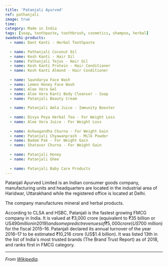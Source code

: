 ```yaml
---
title: 'Patanjali Ayurved'
ref: pathanjali
image: true
time: 
category: Made in India
tags: [soap, toothpaste, toothbrush, cosmetics, shampoo, herbal]
swadeshi-products:
  - name: Dant Kanti - Herbal Toothpaste
  
  - name: Pathanjali Coconut Oil
  - name: Kesh Kanti - Hair Oil
  - name: Pathanjali Tejus - Hair Oil
  - name: Kesh Kanti Protein - Hair Conditioner
  - name: Kesh Kanti Almond - Hair Conditioner
  
  - name: Saundarya Face Wash
  - name: Lemon Honey Face Wash
  - name: Aloe Vera Gel
  - name: Aloe Vera Kanti Body Cleanser - Soap
  - name: Patanjali Beauty Cream
  
  - name: Patanjali Amla Juice - Immunity Booster
  
  - name: Divya Peya Herbal Tea - For Weight Loss
  - name: Aloe Vera Juice - For Weight Loss
  
  - name: Ashwagandha Churna - For Weight Gain
  - name: Patanjali Chyawanprash - Milk Powder
  - name: Badam Pak - For Weight Gain
  - name: Shatavar Churna - For Weight Gain
  
  - name: Patanjali Honey
  - name: Patanjali Ghee
  
  - name: Patanjali Baby Care Products
---
```


  Patanjali Ayurved Limited is an Indian consumer goods company, manufacturing units and headquarters are located in the industrial area of Haridwar, Uttarakhand while the registered office is located at Delhi.
  
  The company manufactures mineral and herbal products. 
  
  According to CLSA and HSBC, Patanjali is the fastest growing FMCG company in India. It is valued at ₹3,000 crore (equivalent to ₹35 billion or US$490 million in 2019) and some predict revenues of ₹5,000 crore (US$700 million) for the fiscal 2015–16. Patanjali declared its annual turnover of the year 2016–17 to be estimated ₹10,216 crore (US$1.4 billion). It was listed 13th in the list of India's most trusted brands (The Brand Trust Report) as of 2018, and ranks first in FMCG category.

---

_From [Wikipedia](https://en.wikipedia.org/wiki/Patanjali_Ayurved)._
